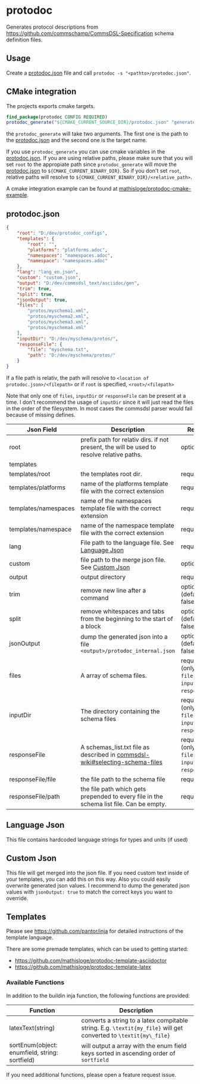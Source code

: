 # protodoc

Generates protocol descriptions from https://github.com/commschamp/CommsDSL-Specification schema definition files.

## Usage

Create a [protodoc.json](#protodocjson) file and call `protodoc -s "<pathto>/protodoc.json"`.

## CMake integration

The projects exports cmake targets.
```cmake
find_package(protodoc CONFIG REQUIRED)
protodoc_generate("${CMAKE_CURRENT_SOURCE_DIR}/protodoc.json" "generate_doc")
```

the `protodoc_generate` will take two arguments. The first one is the path to the [protodoc.json](#protodocjson) and the second one is the target name.

If you use `protodoc_generate` you can use cmake variables in the [protodoc.json](#protodocjson). If you are using relative paths, please make sure that you will set `root` to the appropiate path since `protodoc_generate` will move the [protodoc.json](#protodocjson) to `${CMAKE_CURRENT_BINARY_DIR}`. So if you don't set `root`, relative paths will resolve to `${CMAKE_CURRENT_BINARY_DIR}/<relative_path>`.

A cmake integration example can be found at [mathisloge/protodoc-cmake-example](https://github.com/mathisloge/protodoc-cmake-example).


## protodoc.json
```json
{
    "root": "D:/dev/protodoc_configs",
    "templates": {
        "root": "",
        "platforms": "platforms.adoc",
        "namespaces": "namespaces.adoc",
        "namespace": "namespaces.adoc"
    },
    "lang": "lang_en.json",
    "custom": "custom.json",
    "output": "D:/dev/commsdsl_text/asciidoc/gen",
    "trim": true,
    "split": true,
    "jsonOutput": true,
    "files": [
        "protos/myschema1.xml",
        "protos/myschema2.xml",
        "protos/myschema3.xml",
        "protos/myschema4.xml"
    ],
    "inputDir": "D:/dev/myschema/protos/",
    "responseFile": {
        "file": "myschema.txt",
        "path": "D:/dev/myschema/protos/"
    }
}
```

If a file path is relativ, the path will resolve to `<location of protodoc.json>/<filepath>` or if `root` is specified, `<root>/<filepath>`

Note that only one of `files`, `inputDir` or `responseFile` can be present at a time.
I don't recommend the usage of `inputDir` since it will just read the files in the order of the filesystem. In most cases the commsdsl parser would fail because of missing defines.


| Json Field          | Description   | Required   |
| ------------------- | ------------- |----|
| root | prefix path for relativ dirs. if not present, the <location of protodoc.json> will be used to resolve relative paths. | optional |
| templates           | ||
| templates/root      | the templates root dir.       |required|
| templates/platforms | name of the platforms template file with the correct extension      |required|
| templates/namespaces| name of the namespaces template file with the correct extension      |required|
| templates/namespace | name of the namespace template file with the correct extension      |required|
| lang                | File path to the language file. See [Language Json](#language-json)      |required|
| custom              | file path to the merge json file. See [Custom Json](#custom-json)      |optional|
| output              | output directory      |required|
| trim                | remove new line after a command |optional (default: false)|
| split               | remove whitespaces and tabs from the beginning to the start of a block |optional (default: false)|
| jsonOutput          | dump the generated json into a file `<output>/protodoc_internal.json`       |optional (default: false)|
| files               | A array of schema files.      | required (only on of `files`, `inputDir` or `responseFile`) |
| inputDir            | The directory containing the schema files     | required (only on of `files`, `inputDir` or `responseFile`) |
| responseFile        | A schemas_list.txt file as described in [commsdsl-wiki#selecting-schema-files](https://github.com/commschamp/commsdsl/blob/master/doc/Manual_commsdsl2comms.md#selecting-schema-files)     | required (only on of `files`, `inputDir` or `responseFile`) |
| responseFile/file   | the file path to the schema file      | required |
| responseFile/path   | the file path which gets prepended to every file in the schema list file. Can be empty.      | required |


## Language Json
This file contains hardcoded language strings for types and units (if used)

## Custom Json

This file will get merged into the json file. If you need custom text inside of your templates, you can add this on this way. Also you could easily overwrite generated json values.
I recommend to dump the generated json values with `jsonOutput: true` to match the correct keys you want to override.



## Templates

Please see https://github.com/pantor/inja for detailed instructions of the template language.

There are some premade templates, which can be used to getting started:

* https://github.com/mathisloge/protodoc-template-asciidoctor
* https://github.com/mathisloge/protodoc-template-latex

### Available Functions

In addition to the buildin inja function, the following functions are provided: 

| Function            | Description     | 
| ------------------- | ------------- |
| latexText(string) | converts a string to a latex compitable string. E.g. `\textit{my_file}` will get converted to `\textit{my\_file}` | 
| sortEnum(object: enumfield, string: sortfield) | will output a array with the enum field keys sorted in ascending order of `sortfield`|

If you need additional functions, please open a feature request issue.

